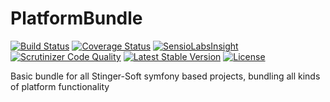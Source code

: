 # PlatformBundle
[![Build Status](https://travis-ci.org/Stinger-Soft/PlatformBundle.svg?branch=master)](https://travis-ci.org/Stinger-Soft/PlatformBundle)
[![Coverage Status](https://coveralls.io/repos/Stinger-Soft/PlatformBundle/badge.svg?branch=master)](https://coveralls.io/r/Stinger-Soft/PlatformBundle?branch=master)
[![SensioLabsInsight](https://insight.sensiolabs.com/projects/c4ba72df-fe05-4269-ac29-4bd8a110bdcd/mini.png)](https://insight.sensiolabs.com/projects/c4ba72df-fe05-4269-ac29-4bd8a110bdcd) 
[![Scrutinizer Code Quality](https://scrutinizer-ci.com/g/Stinger-Soft/PlatformBundle/badges/quality-score.png?b=master)](https://scrutinizer-ci.com/g/Stinger-Soft/PlatformBundle/?branch=master)
[![Latest Stable Version](https://poser.pugx.org/stinger-soft/platform-bundle/v/stable)](https://packagist.org/packages/stinger-soft/platform-bundle)
[![License](https://poser.pugx.org/stinger-soft/platform-bundle/license)](https://packagist.org/packages/stinger-soft/platform-bundle)

Basic bundle for all Stinger-Soft symfony based projects, bundling all kinds of platform functionality
